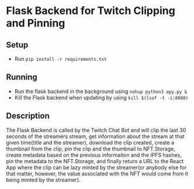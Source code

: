 # Flask Backend for Twitch Clipping and Pinning
## Setup
- Run `pip install -r requirements.txt`
## Running
- Run the flask backend in the background using `nohup python3 apy.py &`
- Kill the Flask backend when updating by using `kill $(lsof -t -i:8080)`
## Description
The Flask Backend is called by the Twitch Chat Bot and will clip the last 30 seconds of the streamers stream, get information about the stream at that given time(title and the streamer), download the clip created, create a thumbnail from the clip, pin the clip and the thumbnail to NFT.Storage, create metadata based on the previous informaiton and the IPFS hashes, pin the metadata to the NFT.Storage, and finally return a URL to the React App where the clip can be lazy minted by the streamer(or anybody else for that matter, however, the value associated with the NFT would come from it being minted by the streamer).